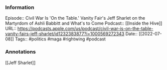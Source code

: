 ### Information

Episode:: Civil War Is 'On the Table.' Vanity Fair's Jeff Sharlet on the Martyrdom of Ashli Babbitt and What's to Come
Podcast:: [[Inside the Hive]]
URL:: https://podcasts.apple.com/us/podcast/civil-war-is-on-the-table-vanity-fairs-jeff-sharlet/id1232383877?i=1000569272343
Date:: [[2022-07-08]]
Tags:: #politics #maga #rightwing 
#podcast


### Annotations

[[Jeff Sharlet]]
